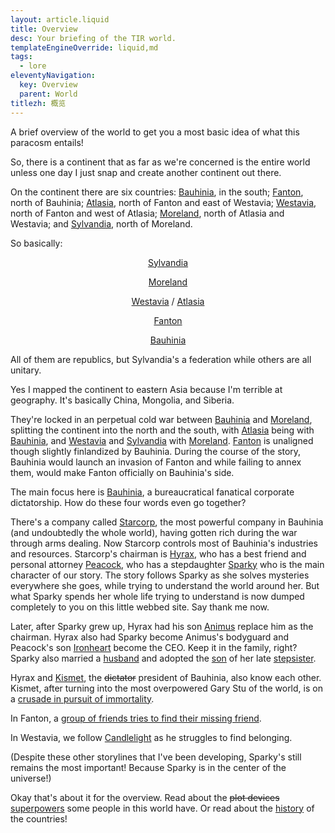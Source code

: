 ```yaml
---
layout: article.liquid
title: Overview
desc: Your briefing of the TIR world.
templateEngineOverride: liquid,md
tags:
  - lore
eleventyNavigation:
  key: Overview
  parent: World
titlezh: 概览
---
```


A brief overview of the world to get you a most basic idea of what this paracosm entails!

So, there is a continent that as far as we're concerned is the entire world unless one day I just snap and create another continent out there.

On the continent there are six countries: [Bauhinia](/world/bauhinia/), in the south; [Fanton](/world/fanton/), north of Bauhinia; [Atlasia](/world/atlasia/), north of Fanton and east of Westavia; [Westavia](/world/westavia/), north of Fanton and west of Atlasia; [Moreland](/world/moreland/), north of Atlasia and Westavia; and [Sylvandia](/world/sylvandia/), north of Moreland.

So basically:

<p style="text-align: center; text-indent: 0;"><a href="/world/sylvandia/">Sylvandia</a></p>

<p style="text-align: center; text-indent: 0;"><a href="/world/moreland/">Moreland</a></p>

<p style="text-align: center; text-indent: 0;"><a href="/world/westavia/">Westavia</a> / <a href="/world/atlasia/">Atlasia</a></p>

<p style="text-align: center; text-indent: 0;"><a href="/world/fanton/">Fanton</a></p>

<p style="text-align: center; text-indent: 0;"><a href="/world/bauhinia/">Bauhinia</a></p>

All of them are republics, but Sylvandia's a federation while others are all unitary.

Yes I mapped the continent to eastern Asia because I'm terrible at geography. It's basically China, Mongolia, and Siberia.

They're locked in an perpetual cold war between [Bauhinia](/world/bauhinia/) and [Moreland](/world/moreland/), splitting the continent into the north and the south, with [Atlasia](/world/atlasia/) being with [Bauhinia](/world/bauhinia/), and [Westavia](/world/westavia/) and [Sylvandia](/world/sylvandia/) with [Moreland](/world/moreland/). [Fanton](/world/fanton/) is unaligned though slightly finlandized by Bauhinia. During the course of the story, Bauhinia would launch an invasion of Fanton and while failing to annex them, would make Fanton officially on Bauhinia's side.

The main focus here is [Bauhinia](/world/bauhinia/), a bureaucratical fanatical corporate dictatorship. How do these four words even go together?

There's a company called [Starcorp](/world/bauhinia/starcorp/), the most powerful company in Bauhinia (and undoubtedly the whole world), having gotten rich during the war through arms dealing. Now Starcorp controls most of Bauhinia's industries and resources. Starcorp's chairman is [Hyrax](/characters/minor/#hyrax), who has a best friend and personal attorney [Peacock](/characters/peacock/), who has a stepdaughter [Sparky](/characters/sparky/) who is the main character of our story. The story follows Sparky as she solves mysteries everywhere she goes, while trying to understand the world around her. But what Sparky spends her whole life trying to understand is now dumped completely to you on this little webbed site. Say thank me now.

Later, after Sparky grew up, Hyrax had his son [Animus](/characters/animus/) replace him as the chairman. Hyrax also had Sparky become Animus's bodyguard and Peacock's son [Ironheart](/characters/ironheart/) become the CEO. Keep it in the family, right? Sparky also married a [husband](/characters/nightsun/) and adopted the [son](/characters/bramble/) of her late [stepsister](/characters/fantasy/).

Hyrax and [Kismet](/characters/kismet/), the ~~dictator~~ president of Bauhinia, also know each other. Kismet, after turning into the most overpowered Gary Stu of the world, is on a [crusade in pursuit of immortality](/stories/the-hunt-for-tundra/).

In Fanton, a [group of friends tries to find their missing friend](/stories/one-man-short/).

In Westavia, we follow [Candlelight](/characters/candlelight/) as he struggles to find belonging.

(Despite these other storylines that I've been developing, Sparky's still remains the most important! Because Sparky is in the center of the universe!)

Okay that's about it for the overview. Read about the ~~plot devices~~ [superpowers](/world/superpowers/) some people in this world have. Or read about the [history](/world/history/) of the countries!
